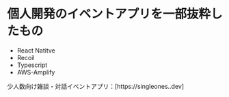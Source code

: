 # 個人開発のイベントアプリを一部抜粋したもの
- React Natitve
- Recoil
- Typescript
- AWS-Amplify

少人数向け雑談・対話イベントアプリ：[https://singleones..dev]
